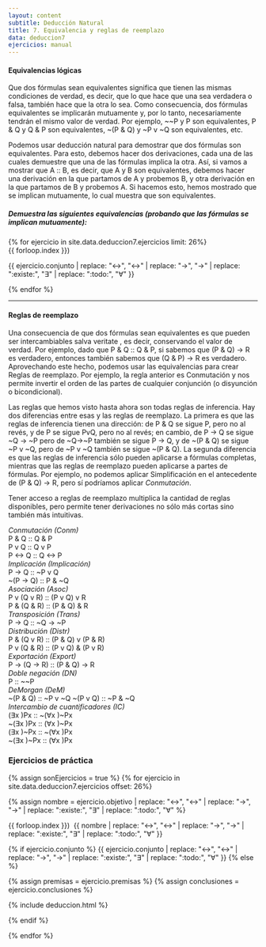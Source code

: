 ```yaml
---
layout: content
subtitle: Deducción Natural
title: 7. Equivalencia y reglas de reemplazo
data: deduccion7
ejercicios: manual
---
```


#### Equivalencias lógicas

Que dos fórmulas sean equivalentes significa que tienen las mismas condiciones de verdad, es decir, que lo que hace que una sea verdadera o falsa, también hace que la otra lo sea. Como consecuencia, dos fórmulas equivalentes se implicarán mutuamente y, por lo tanto, necesariamente tendrán el mismo valor de verdad. Por ejemplo, \~~P y P son equivalentes, P & Q y Q & P son equivalentes, ~(P & Q) y ~P v ~Q son equivalentes, etc.

Podemos usar deducción natural para demostrar que dos fórmulas son equivalentes. Para esto, debemos hacer dos derivaciones, cada una de las cuales demuestre que una de las fórmulas implica la otra. Así, si vamos a mostrar que A :: B, es decir, que A y B son equivalentes, debemos hacer una derivación en la que partamos de A y probemos B, y otra derivación en la que partamos de B y probemos A. Si hacemos esto, hemos mostrado que se implican mutuamente, lo cual
muestra que son equivalentes.

##### Demuestra las siguientes equivalencias (probando que las fórmulas se implican mutuamente):

<div class="row">
{% for ejercicio in site.data.deduccion7.ejercicios limit: 26%}
<div class="deduccion col-4">
  <span class="numero">{{ forloop.index }}</span>)&nbsp;

{{ ejercicio.conjunto  | replace: "&lt;->", "↔" | replace: "->", "→" | replace: ":existe:", "∃" | replace: ":todo:", "∀" }}

</div>
{% endfor %}
</div>

* * *

#### Reglas de reemplazo

Una consecuencia de que dos fórmulas sean equivalentes es que pueden ser intercambiables salva veritate , es decir, conservando el valor de verdad. Por ejemplo, dado que P & Q :: Q & P, si sabemos que (P & Q) → R es verdadero, entonces también sabemos que (Q & P) → R es verdadero. Aprovechando este hecho, podemos usar las equivalencias para crear
Reglas de reemplazo. Por ejemplo, la regla anterior es Conmutación y nos permite invertir el orden de las partes de cualquier conjunción (o disyunción o bicondicional).

Las reglas que hemos visto hasta ahora son todas reglas de inferencia. Hay dos diferencias entre esas y las reglas de reemplazo. La primera es que las reglas de inferencia tienen una dirección: de P & Q se sigue P, pero no al revés, y de P se sigue PvQ, pero no al revés; en cambio, de P → Q se sigue ~Q → ~P pero de ~Q→~P también se sigue P → Q, y de ~(P & Q) se sigue ~P v ~Q, pero de ~P v ~Q también se sigue ~(P & Q). La segunda diferencia es que las reglas de inferencia sólo pueden aplicarse a fórmulas completas, mientras que las reglas de reemplazo pueden aplicarse a partes de fórmulas. Por ejemplo, no podemos aplicar Simplificación en el antecedente de (P & Q) → R, pero sí podríamos aplicar _Conmutación_.

Tener acceso a reglas de reemplazo multiplica la cantidad de reglas disponibles, pero permite tener derivaciones no sólo
más cortas sino también más intuitivas.

<div class="row">
<div class="col-4 text-center r-reemplazo">
<i>Conmutación (Conm)</i><br>
P & Q :: Q & P<br>
P v Q :: Q v P<br>
P ↔ Q :: Q ↔ P<br>
</div>

<div class="col-4 text-center r-reemplazo">
<i>Implicación (Implicación)</i><br>
P → Q :: ~P v Q<br>
~(P → Q) :: P & ~Q
</div>

<div class="col-4 text-center r-reemplazo">
<i>Asociación (Asoc)</i><br>
P v (Q v R) :: (P v Q) v R<br>
P & (Q & R) :: (P & Q) & R<br>
</div>

<div class="col-4 text-center r-reemplazo">
<i>Transposición (Trans)</i><br>
P → Q :: ~Q → ~P
</div>

<div class="col-4 text-center r-reemplazo">
<i>Distribución (Distr)</i><br>
P & (Q v R) :: (P & Q) v (P & R)<br>
P v (Q & R) :: (P v Q) & (P v R)<br>
</div>

<div class="col-4 text-center r-reemplazo">
<i>Exportación (Export)</i><br>
P → (Q → R) :: (P & Q) → R
</div>

<div class="col-4 text-center r-reemplazo">
<i>Doble negación (DN)</i><br>
P :: ~~P
</div>

<div class="col-4 text-center r-reemplazo">
<i>DeMorgan (DeM)</i><br>
~(P & Q) :: ~P v ~Q
~(P v Q) :: ~P & ~Q
</div>

<div class="col-4 text-center r-reemplazo">
<i>Intercambio de cuantificadores (IC)</i><br>
(∃x )Px :: ~(∀x )~Px<br>
~(∃x )Px :: (∀x )~Px<br>
(∃x )~Px :: ~(∀x )Px<br>
~(∃x )~Px :: (∀x )Px
</div>
</div>

### Ejercicios de práctica

<div class="row">
{% assign sonEjercicios = true %}
{% for ejercicio in site.data.deduccion7.ejercicios offset: 26%}

{% assign nombre = ejercicio.objetivo  | replace: "<->", "↔" | replace: "->", "→" | replace: ":existe:", "∃" | replace: ":todo:", "∀" %}

<div class="deduccion col-lg-4 col-md-6">
  <div class="nombre">
    <span class="numero">{{ forloop.index }}</span>)&nbsp;
    {{ nombre | replace: "<->", "↔" | replace: "->", "→" | replace: ":existe:", "∃" | replace: ":todo:", "∀" }}
  </div>

  {% if ejercicio.conjunto %}
  {{ ejercicio.conjunto  | replace: "<->", "↔" | replace: "->", "→" | replace: ":existe:", "∃" | replace: ":todo:", "∀" }}
  {% else %}

  {% assign premisas = ejercicio.premisas %}
  {% assign conclusiones = ejercicio.conclusiones %}


  {% include deduccion.html %}

  {% endif %}

</div>

{% endfor %}
</div>
